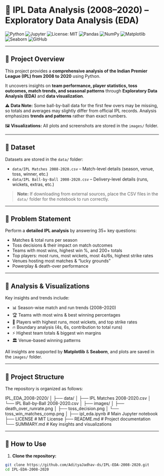# 🏏 IPL Data Analysis (2008–2020) – Exploratory Data Analysis (EDA)

![Python](https://img.shields.io/badge/Python-3.10-blue.svg) 
![Jupyter](https://img.shields.io/badge/Notebook-Jupyter-orange.svg)
![License: MIT](https://img.shields.io/badge/License-MIT-green.svg)
![Pandas](https://img.shields.io/badge/Pandas-1.5-blue.svg)
![NumPy](https://img.shields.io/badge/NumPy-1.26-lightgrey.svg) 
![Matplotlib](https://img.shields.io/badge/Matplotlib-3.8-orange.svg)
![Seaborn](https://img.shields.io/badge/Seaborn-0.12-blueviolet.svg)
![GitHub](https://img.shields.io/badge/Version%20Control-GitHub-black.svg)

---

## 📌 Project Overview
This project provides a **comprehensive analysis of the Indian Premier League (IPL) from 2008 to 2020** using Python.  

It uncovers insights on **team performance, player statistics, toss outcomes, match trends, and seasonal patterns** through **Exploratory Data Analysis (EDA)** and **data visualization**.

⚠️ **Data Note:** Some ball-by-ball data for the first few overs may be missing, so totals and averages may slightly differ from official IPL records. Analysis emphasizes **trends and patterns** rather than exact numbers.  

🖼️ **Visualizations:** All plots and screenshots are stored in the `images/` folder.

---

## 📂 Dataset
Datasets are stored in the `data/` folder:

- `data/IPL Matches 2008-2020.csv` – Match-level details (season, venue, toss, winner, etc.)  
- `data/IPL Ball-by-Ball 2008-2020.csv` – Delivery-level details (runs, wickets, extras, etc.)

> **Note:** If downloading from external sources, place the CSV files in the `data/` folder for the notebook to run correctly.

---

## 🎯 Problem Statement
Perform a **detailed IPL analysis** by answering 35+ key questions:

- Matches & total runs per season  
- Toss decisions & their impact on match outcomes  
- Teams with most wins, highest win %, and 200+ totals  
- Top players: most runs, most wickets, most 4s/6s, highest strike rates  
- Venues hosting most matches & “lucky grounds”  
- Powerplay & death-over performance  

---

## 🔎 Analysis & Visualizations
Key insights and trends include:

- 📊 Season-wise match and run trends (2008–2020)  
- 🏆 Teams with most wins & best winning percentages  
- 🎯 Players with highest runs, most wickets, and top strike rates  
- 🔥 Boundary analysis (4s, 6s, contribution to total runs)  
- ⚡ Highest team totals & biggest win margins  
- 🏛️ Venue-based winning patterns  

All insights are supported by **Matplotlib** & **Seaborn**, and plots are saved in the `images/` folder.

---

## 📁 Project Structure
The repository is organized as follows:

IPL_EDA_2008-2020/
│
├── data/
│ ├── IPL Matches 2008-2020.csv
│ └── IPL Ball-by-Ball 2008-2020.csv
│
├── images/
│ ├── death_over_runrate.png
│ ├── toss_decision.png
│ └── toss_win_matches_comp.png
│
├── ipl_eda.ipynb # Main Jupyter notebook
├── LICENSE # MIT License
├── README.md # Project documentation
└── SUMMARY.md # Key insights and visualizations

---

## 📌 How to Use
1. **Clone the repository:**
```bash
git clone https://github.com/AdityaJadhav-ds/IPL-EDA-2008-2020.git
cd IPL-EDA-2008-2020


